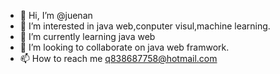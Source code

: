 - 👋 Hi, I’m @juenan
- 👀 I’m interested in java web,conputer visul,machine learning.
- 🌱 I’m currently learning java web
- 💞️ I’m looking to collaborate on java web framwork.
- 📫 How to reach me q838687758@hotmail.com

<!---
juenan/juenan is a ✨ special ✨ repository because its `README.md` (this file) appears on your GitHub profile.
You can click the Preview link to take a look at your changes.
--->

